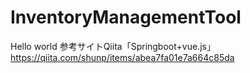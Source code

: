# InventoryManagementTool
Hello world
参考サイトQiita「Springboot+vue.js」
https://qiita.com/shunp/items/abea7fa01e7a664c85da
